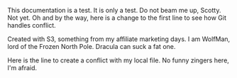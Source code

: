 This documentation is a test. It is only a test. Do not beam me up, Scotty. Not yet. Oh and by the way, here is a change to the first line to see how Git handles conflict.

Created with S3, something from my affiliate marketing days. I am WolfMan, lord of the Frozen North Pole. Dracula can suck a fat one.


Here is the line to create a conflict with my local file. No funny zingers here, I'm afraid.
